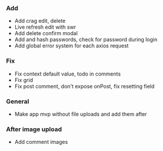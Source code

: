 ### Add

- Add crag edit, delete
- Live refresh edit with swr
- Add delete confirm modal
- Add and hash passwords, check for password during login
- Add global error system for each axios request

### Fix

- Fix context default value, todo in comments
- Fix grid
- Fix post comment, don't expose onPost, fix resetting field

### General

- Make app mvp without file uploads and add them after

### After image upload

- Add comment images
